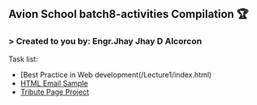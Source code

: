 ## Avion School batch8-activities Compilation :trophy:

### > Created to you by: Engr.Jhay Jhay D Alcorcon

Task list:

* [Best Practice in Web development(/Lecture1/index.html)
* [HTML Email Sample](/Lecture2/index.html)
* [Tribute Page Project](/Lecture2.1/index.html)